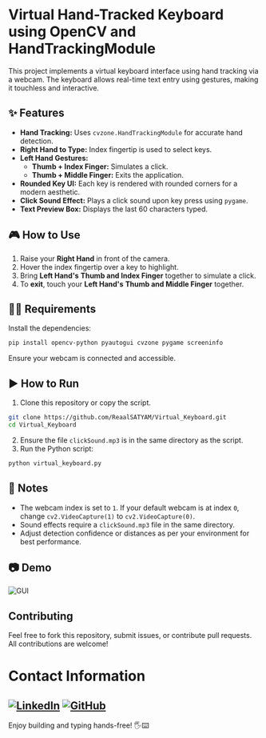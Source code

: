 # Virtual Hand-Tracked Keyboard using OpenCV and HandTrackingModule

This project implements a virtual keyboard interface using hand tracking via a webcam. The keyboard allows real-time text entry using gestures, making it touchless and interactive.

## ✨ Features

- **Hand Tracking:** Uses `cvzone.HandTrackingModule` for accurate hand detection.
- **Right Hand to Type:** Index fingertip is used to select keys.
- **Left Hand Gestures:**
  - **Thumb + Index Finger:** Simulates a click.
  - **Thumb + Middle Finger:** Exits the application.
- **Rounded Key UI:** Each key is rendered with rounded corners for a modern aesthetic.
- **Click Sound Effect:** Plays a click sound upon key press using `pygame`.
- **Text Preview Box:** Displays the last 60 characters typed.

## 🎮 How to Use

1. Raise your **Right Hand** in front of the camera.
2. Hover the index fingertip over a key to highlight.
3. Bring **Left Hand's** **Thumb and Index Finger** together to simulate a click.
4. To **exit**, touch your **Left Hand's** **Thumb and Middle Finger** together.

## 🧑‍💻 Requirements

Install the dependencies:

```bash
pip install opencv-python pyautogui cvzone pygame screeninfo
```

Ensure your webcam is connected and accessible.

## ▶️ How to Run

1. Clone this repository or copy the script.
```bash
git clone https://github.com/ReaalSATYAM/Virtual_Keyboard.git
cd Virtual_Keyboard
```
2. Ensure the file `clickSound.mp3` is in the same directory as the script.
3. Run the Python script:

```bash
python virtual_keyboard.py
```

## 📌 Notes

- The webcam index is set to `1`. If your default webcam is at index `0`, change `cv2.VideoCapture(1)` to `cv2.VideoCapture(0)`.
- Sound effects require a `clickSound.mp3` file in the same directory.
- Adjust detection confidence or distances as per your environment for best performance.

## 📷 Demo
![GUI]("demo.png")

## Contributing
Feel free to fork this repository, submit issues, or contribute pull requests. All contributions are welcome!

# Contact Information
[![LinkedIn](https://img.shields.io/badge/-LinkedIn-blue?logo=linkedin&logoColor=white&style=for-the-badge)](https://www.linkedin.com/in/satyam-naithani-sss/)
[![GitHub](https://img.shields.io/badge/-GitHub-181717?logo=github&logoColor=white&style=for-the-badge)](https://github.com/ReaalSATYAM)
---

Enjoy building and typing hands-free! 🖐⌨️
